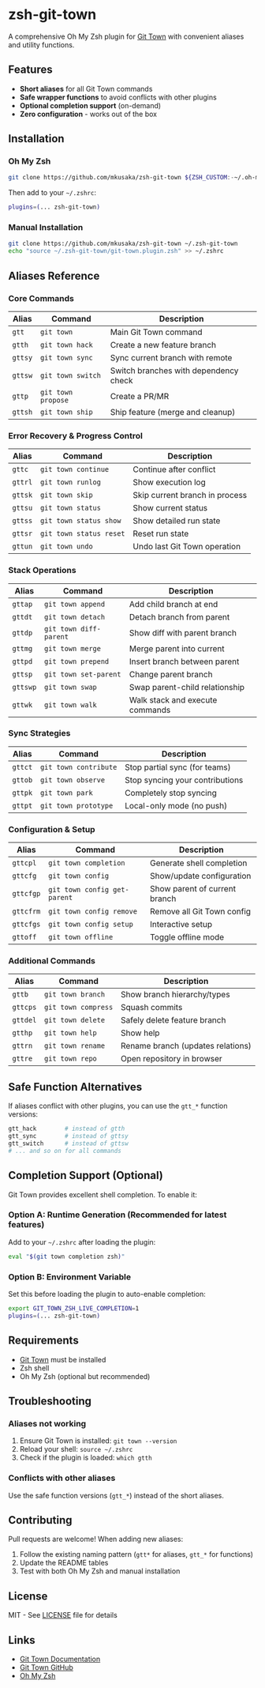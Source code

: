 # zsh-git-town

A comprehensive Oh My Zsh plugin for [Git Town](https://www.git-town.com/) with convenient aliases and utility functions.

## Features

- **Short aliases** for all Git Town commands
- **Safe wrapper functions** to avoid conflicts with other plugins
- **Optional completion support** (on-demand)
- **Zero configuration** - works out of the box

## Installation

### Oh My Zsh

```sh
git clone https://github.com/mkusaka/zsh-git-town ${ZSH_CUSTOM:-~/.oh-my-zsh/custom}/plugins/zsh-git-town
```

Then add to your `~/.zshrc`:

```zsh
plugins=(... zsh-git-town)
```

### Manual Installation

```sh
git clone https://github.com/mkusaka/zsh-git-town ~/.zsh-git-town
echo "source ~/.zsh-git-town/git-town.plugin.zsh" >> ~/.zshrc
```

## Aliases Reference

### Core Commands

| Alias  | Command             | Description                           |
|--------|---------------------|---------------------------------------|
| `gtt`   | `git town`          | Main Git Town command                |
| `gtth`  | `git town hack`     | Create a new feature branch          |
| `gttsy` | `git town sync`     | Sync current branch with remote      |
| `gttsw` | `git town switch`   | Switch branches with dependency check|
| `gttp`  | `git town propose`  | Create a PR/MR                       |
| `gttsh` | `git town ship`     | Ship feature (merge and cleanup)     |

### Error Recovery & Progress Control

| Alias  | Command                   | Description                    |
|--------|---------------------------|--------------------------------|
| `gttc`  | `git town continue`       | Continue after conflict        |
| `gttrl` | `git town runlog`         | Show execution log             |
| `gttsk` | `git town skip`           | Skip current branch in process |
| `gttsu` | `git town status`         | Show current status            |
| `gttss` | `git town status show`    | Show detailed run state        |
| `gttsr` | `git town status reset`   | Reset run state                |
| `gttun` | `git town undo`           | Undo last Git Town operation  |

### Stack Operations

| Alias  | Command                   | Description                      |
|--------|---------------------------|----------------------------------|
| `gttap` | `git town append`         | Add child branch at end          |
| `gttdt` | `git town detach`         | Detach branch from parent        |
| `gttdp` | `git town diff-parent`    | Show diff with parent branch     |
| `gttmg` | `git town merge`          | Merge parent into current        |
| `gttpd` | `git town prepend`        | Insert branch between parent     |
| `gttsp` | `git town set-parent`     | Change parent branch             |
| `gttswp`| `git town swap`           | Swap parent-child relationship   |
| `gttwk` | `git town walk`           | Walk stack and execute commands  |

### Sync Strategies

| Alias  | Command                | Description                        |
|--------|------------------------|------------------------------------|
| `gttct` | `git town contribute`  | Stop partial sync (for teams)     |
| `gttob` | `git town observe`     | Stop syncing your contributions   |
| `gttpk` | `git town park`        | Completely stop syncing            |
| `gttpt` | `git town prototype`   | Local-only mode (no push)         |

### Configuration & Setup

| Alias   | Command                      | Description                  |
|---------|------------------------------|------------------------------|
| `gttcpl` | `git town completion`        | Generate shell completion    |
| `gttcfg` | `git town config`            | Show/update configuration    |
| `gttcfgp`| `git town config get-parent` | Show parent of current branch|
| `gttcfrm`| `git town config remove`     | Remove all Git Town config   |
| `gttcfgs`| `git town config setup`      | Interactive setup            |
| `gttoff` | `git town offline`           | Toggle offline mode          |

### Additional Commands

| Alias   | Command              | Description                        |
|---------|----------------------|------------------------------------|
| `gttb`   | `git town branch`    | Show branch hierarchy/types        |
| `gttcps` | `git town compress`  | Squash commits                     |
| `gttdel` | `git town delete`    | Safely delete feature branch       |
| `gtthp`  | `git town help`      | Show help                          |
| `gttrn`  | `git town rename`    | Rename branch (updates relations)  |
| `gttre`  | `git town repo`      | Open repository in browser         |

## Safe Function Alternatives

If aliases conflict with other plugins, you can use the `gtt_*` function versions:

```zsh
gtt_hack        # instead of gtth
gtt_sync        # instead of gttsy
gtt_switch      # instead of gttsw
# ... and so on for all commands
```

## Completion Support (Optional)

Git Town provides excellent shell completion. To enable it:

### Option A: Runtime Generation (Recommended for latest features)

Add to your `~/.zshrc` after loading the plugin:

```zsh
eval "$(git town completion zsh)"
```

### Option B: Environment Variable

Set this before loading the plugin to auto-enable completion:

```zsh
export GIT_TOWN_ZSH_LIVE_COMPLETION=1
plugins=(... zsh-git-town)
```

## Requirements

- [Git Town](https://www.git-town.com/) must be installed
- Zsh shell
- Oh My Zsh (optional but recommended)

## Troubleshooting

### Aliases not working

1. Ensure Git Town is installed: `git town --version`
2. Reload your shell: `source ~/.zshrc`
3. Check if the plugin is loaded: `which gtth`

### Conflicts with other aliases

Use the safe function versions (`gtt_*`) instead of the short aliases.

## Contributing

Pull requests are welcome! When adding new aliases:

1. Follow the existing naming pattern (`gtt*` for aliases, `gtt_*` for functions)
2. Update the README tables
3. Test with both Oh My Zsh and manual installation

## License

MIT - See [LICENSE](LICENSE) file for details

## Links

- [Git Town Documentation](https://www.git-town.com/)
- [Git Town GitHub](https://github.com/git-town/git-town)
- [Oh My Zsh](https://ohmyz.sh/)
